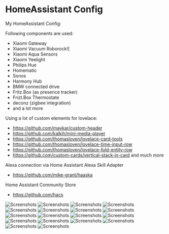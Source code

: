 # HomeAssistant Config

My HomeAssistant Config:

Following components are used:
* Xiaomi Gateway
* Xiaomi Vacuum Roborock![
* Xiaomi Aqua Sensors
* Xiaomi Yeelight
* Philips Hue
* Homematic
* Sonos
* Harmony Hub
* BMW connected drive
* Fritz.Box (as presence tracker)
* Frizt.Box Thermostate
* deconz (zigbee integration)
* and a lot more

Using a lot of custom elements for lovelace:
* https://github.com/maykar/custom-header
* https://github.com/kalkih/mini-media-player
* https://github.com/thomasloven/lovelace-card-tools
* https://github.com/thomasloven/lovelace-time-input-row
* https://github.com/thomasloven/lovelace-fold-entity-row
* https://github.com/custom-cards/vertical-stack-in-card
and much more

Alexa connection via Home Assistant Alexa Skill Adapter
* https://github.com/mike-grant/haaska

Home Assistant Community Store
* https://github.com/hacs

<img src="/docs/mobile/IMG_2403.PNG" alt="Screenshots">
<img src="/docs/mobile/IMG_2404.PNG" alt="Screenshots">
<img src="/docs/mobile/IMG_2405.PNG" alt="Screenshots">
<img src="/docs/mobile/IMG_2406.PNG" alt="Screenshots">
<img src="/docs/mobile/IMG_2407.PNG" alt="Screenshots">
<img src="/docs/mobile/IMG_2408.PNG" alt="Screenshots">
<img src="/docs/mobile/IMG_2409.PNG" alt="Screenshots">
<img src="/docs/mobile/IMG_2410.PNG" alt="Screenshots">
<img src="/docs/mobile/IMG_2411.PNG" alt="Screenshots">
<img src="/docs/mobile/IMG_2412.PNG" alt="Screenshots">
<img src="/docs/mobile/IMG_2413.PNG" alt="Screenshots">
<img src="/docs/mobile/IMG_2414.PNG" alt="Screenshots">
<img src="/docs/mobile/IMG_2415.PNG" alt="Screenshots">
<img src="/docs/mobile/IMG_2416.PNG" alt="Screenshots">
<img src="/docs/mobile/IMG_2417.PNG" alt="Screenshots">
<img src="/docs/mobile/IMG_2418.PNG" alt="Screenshots">
<img src="/docs/mobile/IMG_2419.PNG" alt="Screenshots">
<img src="/docs/mobile/IMG_2420.PNG" alt="Screenshots">